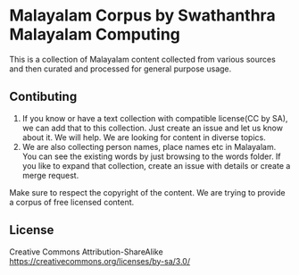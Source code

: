 Malayalam Corpus by Swathanthra Malayalam Computing
===================================================

This is a collection of Malayalam content collected from various sources and then curated and processed for general purpose usage.

Contibuting
-----------

1. If you know or have a text collection with compatible license(CC by SA), we can add that to this collection. Just create an issue and let us know about it. We will help. We are looking for content in diverse topics.
2. We are also collecting person names, place names etc in Malayalam. You can see the existing words by just browsing to the words folder. If you like to expand that collection, create an issue with details or create a merge request.

Make sure to respect the copyright of the content. We are trying to provide a corpus of free licensed content.

License
-------

Creative Commons Attribution-ShareAlike https://creativecommons.org/licenses/by-sa/3.0/